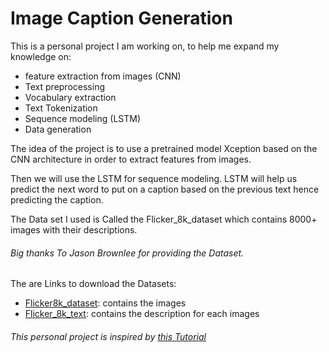 # Image Caption Generation

This is a personal project I am working on, to help me expand my knowledge on: 
- feature extraction from images (CNN)
- Text preprocessing
- Vocabulary extraction
- Text Tokenization
- Sequence modeling (LSTM)
- Data generation

The idea of the project is to use a pretrained model Xception based on the CNN architecture in order to extract features from images.

Then we will use the LSTM for sequence modeling. LSTM will help us predict the next word to put on a caption based on the previous text hence predicting the caption.

The Data set I used is Called the Flicker_8k_dataset which contains 8000+ images with their descriptions.

###### Big thanks To Jason Brownlee for providing the Dataset.

The are Links to download the Datasets:
- [Flicker8k_dataset](https://github.com/jbrownlee/Datasets/releases/download/Flickr8k/Flickr8k_Dataset.zip): contains the images
- [Flicker_8k_text](https://github.com/jbrownlee/Datasets/releases/download/Flickr8k/Flickr8k_text.zip): contains the description for each images

###### This personal project is inspired by [this Tutorial](https://data-flair.training/blogs/python-based-project-image-caption-generator-cnn/)


